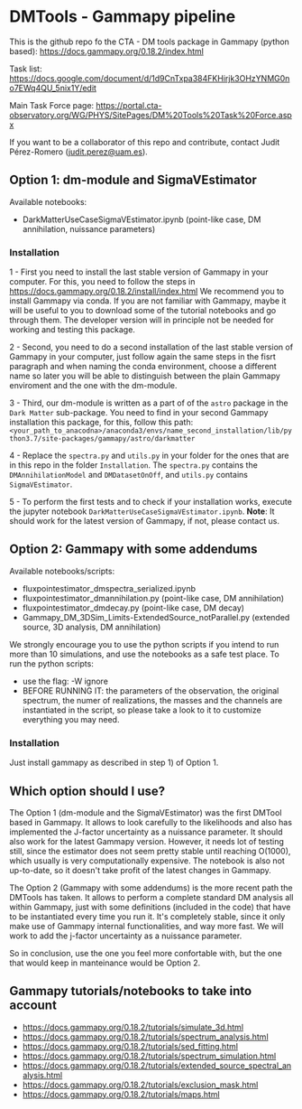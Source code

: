 # DMTools - Gammapy pipeline
This is the github repo fo the CTA - DM tools package in Gammapy (python based):
https://docs.gammapy.org/0.18.2/index.html

Task list: https://docs.google.com/document/d/1d9CnTxpa384FKHirjk3OHzYNMG0no7EWq4QU_5nix1Y/edit

Main Task Force page: https://portal.cta-observatory.org/WG/PHYS/SitePages/DM%20Tools%20Task%20Force.aspx

If you want to be a collaborator of this repo and contribute, contact Judit Pérez-Romero (judit.perez@uam.es).

## Option 1: dm-module and SigmaVEstimator
Available notebooks:
- DarkMatterUseCaseSigmaVEstimator.ipynb (point-like case, DM annihilation, nuissance parameters)

### Installation
1 - First you need to install the last stable version of Gammapy in your computer. For this, you need to follow the steps in https://docs.gammapy.org/0.18.2/install/index.html
We recommend you to install Gammapy via conda. If you are not familiar with Gammapy, maybe it will be useful to you to download some of the tutorial notebooks and go through them. The developer version will in principle not be needed for working and testing this package.

2 - Second, you need to do a second installation of the last stable version of Gammapy in your computer, just follow again the same steps in the fisrt paragraph and when naming the conda environment, choose a different name so later you will be able to distinguish between the plain Gammapy enviroment and the one with the dm-module. 

3 - Third, our dm-module is written as a part of of the `astro` package in the `Dark Matter` sub-package. You need to find in your second Gammapy installation this package, for this, follow this path:
`<your_path_to_anacodna>/anaconda3/envs/name_second_installation/lib/python3.7/site-packages/gammapy/astro/darkmatter`

4 - Replace the `spectra.py` and `utils.py` in your folder for the ones that are in this repo in the folder `Installation`. The `spectra.py` contains the `DMAnnihilationModel` and `DMDatasetOnOff`, and `utils.py` contains `SigmaVEstimator`. 

5 - To perform the first tests and to check if your installation works, execute the jupyter notebook `DarkMatterUseCaseSigmaVEstimator.ipynb`.
**Note**: It should work for the latest version of Gammapy, if not, please contact us. 

## Option 2: Gammapy with some addendums
Available notebooks/scripts:
- fluxpointestimator_dmspectra_serialized.ipynb
- fluxpointestimator_dmannihilation.py (point-like case, DM annihilation)
- fluxpointestimator_dmdecay.py (point-like case, DM decay)
- Gammapy_DM_3DSim_Limits-ExtendedSource_notParallel.py (extended source, 3D analysis, DM annihilation)

We strongly encourage you to use the python scripts if you intend to run more than 10 simulations, and use the notebooks as a safe test place.
To run the python scripts:
- use the flag: -W ignore
- BEFORE RUNNING IT: the parameters of the observation, the original spectrum, the numer of realizations, the masses and the channels are instantiated in the script, so please take a look to it to customize everything you may need.

### Installation
Just install gammapy as described in step 1) of Option 1.

## Which option should I use?
The Option 1 (dm-module and the SigmaVEstimator) was the first DMTool based in Gammapy. It allows to look carefully to the likelihoods and also has implemented the J-factor uncertainty as a nuissance parameter. It should also work for the latest Gammapy version. However, it needs lot of testing still, since the estimator does not seem pretty stable until reaching O(1000), which usually is very computationally expensive. The notebook is also not up-to-date, so it doesn't take profit of the latest changes in Gammapy.

The Option 2 (Gammapy with some addendums) is the more recent path the DMTools has taken. It allows to perform a complete standard DM analysis all within Gammapy, just with some definitions (included in the code) that have to be instantiated every time you run it. It's completely stable, since it only make use of Gammapy internal functionalities, and way more fast. We will work to add the j-factor uncertainty as a nuissance parameter. 

So in conclusion, use the one you feel more confortable with, but the one that would keep in manteinance would be Option 2.


## Gammapy tutorials/notebooks to take into account
- https://docs.gammapy.org/0.18.2/tutorials/simulate_3d.html
- https://docs.gammapy.org/0.18.2/tutorials/spectrum_analysis.html
- https://docs.gammapy.org/0.18.2/tutorials/sed_fitting.html
- https://docs.gammapy.org/0.18.2/tutorials/spectrum_simulation.html
- https://docs.gammapy.org/0.18.2/tutorials/extended_source_spectral_analysis.html
- https://docs.gammapy.org/0.18.2/tutorials/exclusion_mask.html
- https://docs.gammapy.org/0.18.2/tutorials/maps.html

